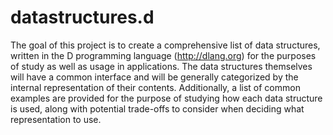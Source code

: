 # datastructures.d

The goal of this project is to create a comprehensive list of data structures,
written in the D programming language (http://dlang.org) for the purposes of 
study as well as usage in applications. The data structures themselves will 
have a common interface and will be generally categorized by the internal 
representation of their contents. Additionally, a list of common examples
are provided for the purpose of studying how each data structure is used, along 
with potential trade-offs to consider when deciding what representation to use.
